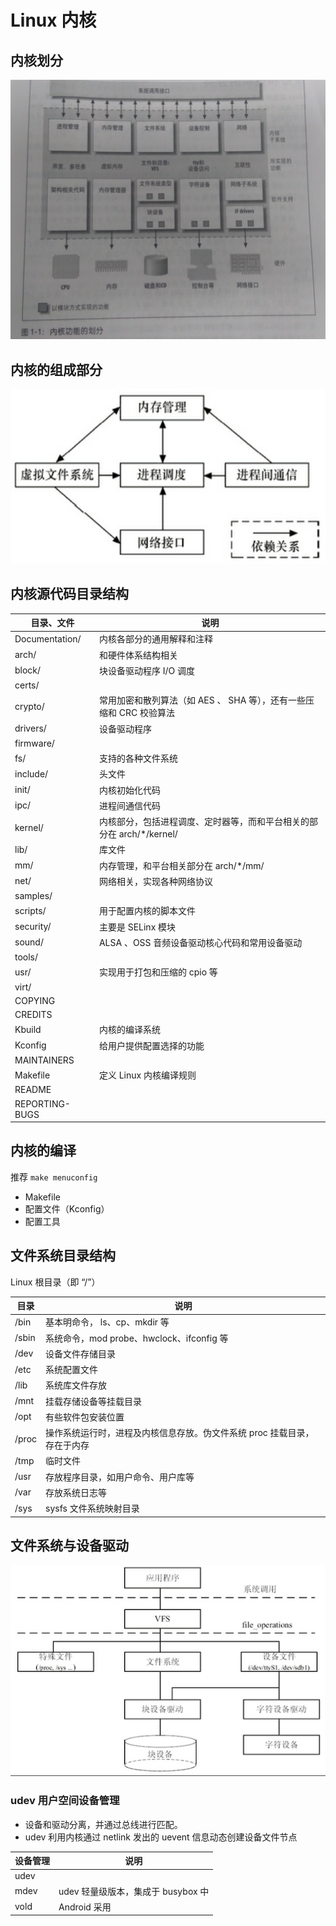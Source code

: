 # Linux  内核

## 内核划分

![Linux 内核划分](../img/linux-kernel.png)

## 内核的组成部分

![Linux 内核组成部分](../img/linux-kernel-core.png)

## 内核源代码目录结构

| 目录、文件          | 说明                                       |
| -------------- | ---------------------------------------- |
| Documentation/ | 内核各部分的通用解释和注释                            |
| arch/          | 和硬件体系结构相关                                |
| block/         | 块设备驱动程序 I/O 调度                           |
| certs/         |                                          |
| crypto/        | 常用加密和散列算法（如 AES 、 SHA 等），还有一些压缩和 CRC 校验算法 |
| drivers/       | 设备驱动程序                                   |
| firmware/      |                                          |
| fs/            | 支持的各种文件系统                                |
| include/       | 头文件                                      |
| init/          | 内核初始化代码                                  |
| ipc/           | 进程间通信代码                                  |
| kernel/        | 内核部分，包括进程调度、定时器等，而和平台相关的部分在 arch/*/kernel/ |
| lib/           | 库文件                                      |
| mm/            | 内存管理，和平台相关部分在 arch/*/mm/                 |
| net/           | 网络相关，实现各种网络协议                            |
| samples/       |                                          |
| scripts/       | 用于配置内核的脚本文件                              |
| security/      | 主要是 SELinx 模块                            |
| sound/         | ALSA 、OSS 音频设备驱动核心代码和常用设备驱动              |
| tools/         |                                          |
| usr/           | 实现用于打包和压缩的 cpio 等                        |
| virt/          |                                          |
| COPYING        |                                          |
| CREDITS        |                                          |
| Kbuild         | 内核的编译系统                                  |
| Kconfig        | 给用户提供配置选择的功能                             |
| MAINTAINERS    |                                          |
| Makefile       | 定义 Linux 内核编译规则                          |
| README         |                                          |
| REPORTING-BUGS |                                          |

## 内核的编译

推荐 `make menuconfig`

- Makefile
- 配置文件（Kconfig）
- 配置工具


## 文件系统目录结构

Linux 根目录（即 “/”）

| 目录    | 说明                                      |
| ----- | --------------------------------------- |
| /bin  | 基本明命令， ls、cp、mkdir 等                    |
| /sbin | 系统命令，mod probe、hwclock、ifconfig 等       |
| /dev  | 设备文件存储目录                                |
| /etc  | 系统配置文件                                  |
| /lib  | 系统库文件存放                                 |
| /mnt  | 挂载存储设备等挂载目录                             |
| /opt  | 有些软件包安装位置                               |
| /proc | 操作系统运行时，进程及内核信息存放。伪文件系统 proc 挂载目录，存在于内存 |
| /tmp  | 临时文件                                    |
| /usr  | 存放程序目录，如用户命令、用户库等                       |
| /var  | 存放系统日志等                                 |
| /sys  | sysfs 文件系统映射目录                          |

## 文件系统与设备驱动

![文件系统与设备驱动](../img/fs-driver.png)

### udev 用户空间设备管理

- 设备和驱动分离，并通过总线进行匹配。
- udev 利用内核通过 netlink 发出的 uevent 信息动态创建设备文件节点

| 设备管理 | 说明                       |
| ---- | ------------------------ |
| udev |                          |
| mdev | udev 轻量级版本，集成于 busybox 中 |
| vold | Android 采用               |

### 


